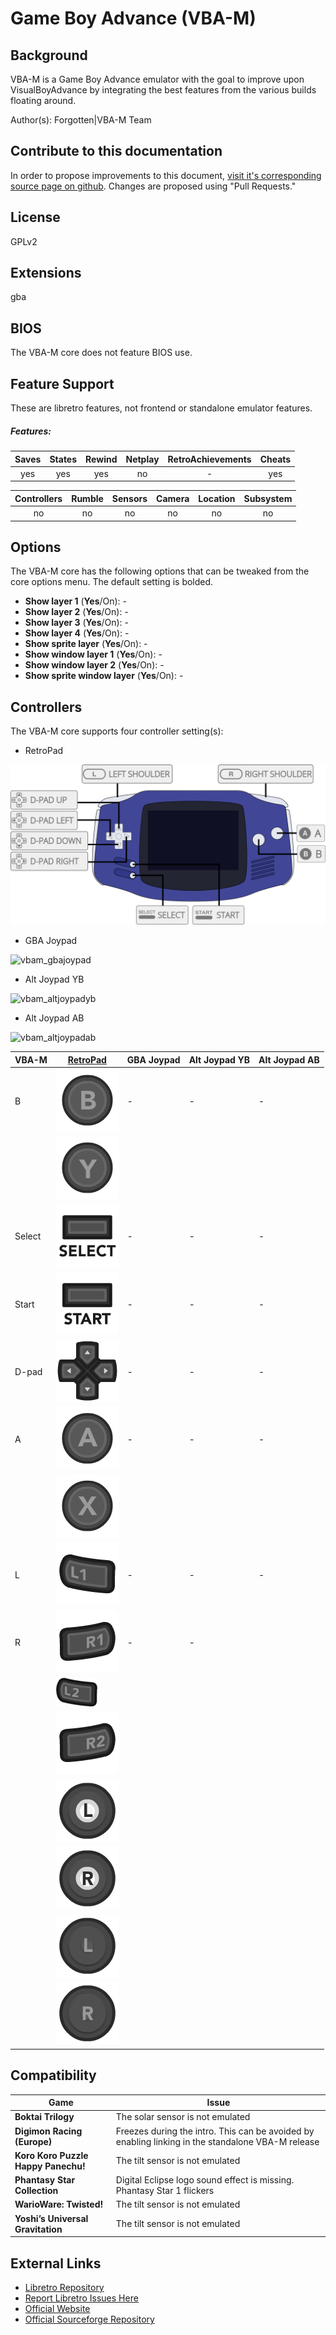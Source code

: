 # Game Boy Advance (VBA-M)

## Background

VBA-M is a Game Boy Advance emulator with the goal to improve upon VisualBoyAdvance by integrating the best features from the various builds floating around.

Author(s): Forgotten|VBA-M Team

## Contribute to this documentation

In order to propose improvements to this document, [visit it's corresponding source page on github](https://github.com/libretro/docs/tree/master/docs/library/vbam.md). Changes are proposed using "Pull Requests."

## License

GPLv2

## Extensions

gba

## BIOS

The VBA-M core does not feature BIOS use.

## Feature Support

These are libretro features, not frontend or standalone emulator features.

##### Features:

| Saves | States      | Rewind | Netplay | RetroAchievements | Cheats |
|:-----:|:-----------:|:------:|:-------:|:-----------------:|:------:|
| yes   |   yes       | yes    |  no     |        -          | yes    |

| Controllers     | Rumble | Sensors | Camera | Location | Subsystem     |
|:---------------:|:------:|:-------:|:------:|:--------:|:-------------:|
|       no        |  no    |   no    |  no    |   no     |      no       |

## Options

The VBA-M core has the following options that can be tweaked from the core options menu. The default setting is bolded.

- **Show layer 1** (**Yes**/On): -  
- **Show layer 2** (**Yes**/On): -  
- **Show layer 3** (**Yes**/On): -  
- **Show layer 4** (**Yes**/On): - 
- **Show sprite layer** (**Yes**/On): -  
- **Show window layer 1** (**Yes**/On): - 
- **Show window layer 2** (**Yes**/On): -  
- **Show sprite window layer** (**Yes**/On): - 

## Controllers

The VBA-M core supports four controller setting(s):

* RetroPad

![vbam_retropad](images/Controllers/vbam_retropad.png)

* GBA Joypad

![vbam_gbajoypad](images/Controllers/vbam_gbajoypad.png)

* Alt Joypad YB

![vbam_altjoypadyb](images/Controllers/vbam_altjoypadyb.png)

* Alt Joypad AB

![vbam_altjoypadab](images/Controllers/vbam_altjoypadab.png)

| VBA-M     | [RetroPad](RetroPad)                                           | GBA Joypad | Alt Joypad YB | Alt Joypad AB |
|-----------|----------------------------------------------------------------|------------|---------------|---------------|
| B         | ![RetroPad_B](images/RetroPad/Retro_B_Round.png)               | -          | -             | -             |
|           | ![RetroPad_Y](images/RetroPad/Retro_Y_Round.png)               |            |               |               |
| Select    | ![RetroPad_Select](images/RetroPad/Retro_Select.png)           | -          | -             | -             |
| Start     | ![RetroPad_Start](images/RetroPad/Retro_Start.png)             | -          | -             | -             |
| D-pad     | ![RetroPad_Dpad](images/RetroPad/Retro_Dpad.png)               | -          | -             | -             |
| A         | ![RetroPad_A](images/RetroPad/Retro_A_Round.png)               | -          | -             | -             |
|           | ![RetroPad_X](images/RetroPad/Retro_X_Round.png)               |            |               |               |
| L         | ![RetroPad_L1](images/RetroPad/Retro_L1.png)                   | -          | -             | -             |
| R         | ![RetroPad_R1](images/RetroPad/Retro_R1.png)                   | -          | -             |               |
|           | ![RetroPad_L2](images/RetroPad/Retro_L2_Temp.png)              |            |               |               |
|           | ![RetroPad_R2](images/RetroPad/Retro_R2.png)                   |            |               |               |
|           | ![RetroPad_L3](images/RetroPad/Retro_L3.png)                   |            |               |               |
|           | ![RetroPad_R3](images/RetroPad/Retro_R3.png)                   |            |               |               |
|           | ![RetroPad_Left_Stick](images/RetroPad/Retro_Left_Stick.png)   |            |               |               |
|           | ![RetroPad_Right_Stick](images/RetroPad/Retro_Right_Stick.png) |            |               |               |


## Compatibility

| Game                                  | Issue                          |
|---------------------------------------|--------------------------------|
|**Boktai Trilogy**                     | The solar sensor is not emulated|
|**Digimon Racing (Europe)**            |Freezes during the intro. This can be avoided by enabling linking in the standalone VBA-M release  |
|**Koro Koro Puzzle Happy Panechu!**    |	The tilt sensor is not emulated|
|**Phantasy Star Collection**           | Digital Eclipse logo sound effect is missing. Phantasy Star 1 flickers |
|**WarioWare: Twisted!**                |  	The tilt sensor is not emulated   |
|**Yoshi’s Universal Gravitation**      |   The tilt sensor is not emulated   |

## External Links


* [Libretro Repository](https://github.com/libretro/vbam-libretro)
* [Report Libretro Issues Here](https://github.com/libretro/libretro-meta/issues)
* [Official Website](http://vba-m.com/)
* [Official Sourceforge Repository](http://sourceforge.net/projects/vbam/)
